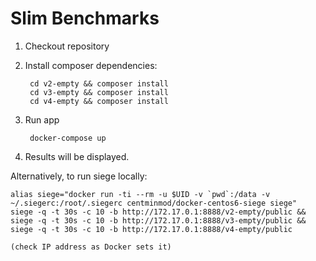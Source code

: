 # Slim Benchmarks

1. Checkout repository

2. Install composer dependencies:

        cd v2-empty && composer install
        cd v3-empty && composer install
        cd v4-empty && composer install

3. Run app

        docker-compose up

4. Results will be displayed.


Alternatively, to run siege locally:

    alias siege="docker run -ti --rm -u $UID -v `pwd`:/data -v ~/.siegerc:/root/.siegerc centminmod/docker-centos6-siege siege"
    siege -q -t 30s -c 10 -b http://172.17.0.1:8888/v2-empty/public && siege -q -t 30s -c 10 -b http://172.17.0.1:8888/v3-empty/public && siege -q -t 30s -c 10 -b http://172.17.0.1:8888/v4-empty/public

    (check IP address as Docker sets it)
